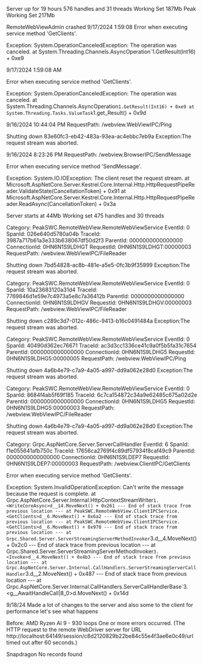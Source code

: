 ﻿Server up for 19 hours 576 handles and 31 threads Working Set 187Mb Peak Working Set 217Mb


RemoteWebViewAdmin crashed
9/17/2024 1:59:08
Error when executing service method 'GetClients'.

Exception: 
System.OperationCanceledException: The operation was canceled.
   at System.Threading.Channels.AsyncOperation`1.GetResult(Int16) + 0xe9

9/17/2024 1:59:08 AM

Error when executing service method 'GetClients'.

Exception: 
System.OperationCanceledException: The operation was canceled.
at System.Threading.Channels.AsyncOperation`1.GetResult(Int16) + 0xe9
   at System.Threading.Tasks.ValueTask`1.get_Result() + 0x9d


9/16/2024 10:44:04 PM
RequestPath: /webview.WebViewIPC/Ping

Shutting down 83e60fc3-eb42-483a-93ea-ac4ebbc7eb9a Exception:The request stream was aborted.

9/16/2024 8:23:26 PM
RequestPath: /webview.BrowserIPC/SendMessage

Error when executing service method 'SendMessage'.

Exception: 
System.IO.IOException: The client reset the request stream.
   at Microsoft.AspNetCore.Server.Kestrel.Core.Internal.Http.HttpRequestPipeReader.ValidateState(CancellationToken) + 0x91
   at Microsoft.AspNetCore.Server.Kestrel.Core.Internal.Http.HttpRequestPipeReader.ReadAsync(CancellationToken) + 0x3a


Server starts at 44Mb Working set 475 handles and 30 threads

Category: PeakSWC.RemoteWebView.RemoteWebViewService
EventId: 0
SpanId: 026e640d5780a04b
TraceId: 3987a717b61a3e333b638067df50d2f3
ParentId: 0000000000000000
ConnectionId: 0HN6N1S9LDHGT
RequestId: 0HN6N1S9LDHGT:00000003
RequestPath: /webview.WebViewIPC/FileReader

Shutting down 7bd54828-ac8b-481e-a5e5-0fc3b9f35999 Exception:The request stream was aborted.

Category: PeakSWC.RemoteWebView.RemoteWebViewService
EventId: 0
SpanId: 10a23683120a31d4
TraceId: 7769846d1e59e7c4973a5e8c7a36412b
ParentId: 0000000000000000
ConnectionId: 0HN6N1S9LDHGV
RequestId: 0HN6N1S9LDHGV:00000003
RequestPath: /webview.WebViewIPC/FileReader

Shutting down c289c3d7-012c-486c-9413-b16c0491484a Exception:The request stream was aborted.

Category: PeakSWC.RemoteWebView.RemoteWebViewService
EventId: 0
SpanId: 40490d362ec76671
TraceId: ac3d3cc1336ce41c9a0f5b5fa31c7654
ParentId: 0000000000000000
ConnectionId: 0HN6N1S9LDHG5
RequestId: 0HN6N1S9LDHG5:00000005
RequestPath: /webview.WebViewIPC/Ping

Shutting down 4a6b4e79-c7a9-4a05-a997-dd9a062e28d0 Exception:The request stream was aborted.

Category: PeakSWC.RemoteWebView.RemoteWebViewService
EventId: 0
SpanId: 8684f4ab5f69f185
TraceId: 6c7ca154872c34a9e62485c675a02d2e
ParentId: 0000000000000000
ConnectionId: 0HN6N1S9LDHG5
RequestId: 0HN6N1S9LDHG5:00000003
RequestPath: /webview.WebViewIPC/FileReader

Shutting down 4a6b4e79-c7a9-4a05-a997-dd9a062e28d0 Exception:The request stream was aborted.


Category: Grpc.AspNetCore.Server.ServerCallHandler
EventId: 6
SpanId: f1e055641afb750c
TraceId: 17656ca2769f4c89df57934f8caf49c9
ParentId: 0000000000000000
ConnectionId: 0HN6N1S9LDEP7
RequestId: 0HN6N1S9LDEP7:00000003
RequestPath: /webview.ClientIPC/GetClients

Error when executing service method 'GetClients'.

Exception: 
System.InvalidOperationException: Can't write the message because the request is complete.
   at Grpc.AspNetCore.Server.Internal.HttpContextStreamWriter`1.<WriteCoreAsync>d__14.MoveNext() + 0x261
--- End of stack trace from previous location ---
   at PeakSWC.RemoteWebView.ClientIPCService.<GetClients>d__6.MoveNext() + 0x6a2
--- End of stack trace from previous location ---
   at PeakSWC.RemoteWebView.ClientIPCService.<GetClients>d__6.MoveNext() + 0x970
--- End of stack trace from previous location ---
   at Grpc.Shared.Server.ServerStreamingServerMethodInvoker`3.<Invoke>d__4.MoveNext() + 0x2c0
--- End of stack trace from previous location ---
   at Grpc.Shared.Server.ServerStreamingServerMethodInvoker`3.<Invoke>d__4.MoveNext() + 0x4b3
--- End of stack trace from previous location ---
   at Grpc.AspNetCore.Server.Internal.CallHandlers.ServerStreamingServerCallHandler`3.<HandleCallAsyncCore>d__2.MoveNext() + 0x487
--- End of stack trace from previous location ---
   at Grpc.AspNetCore.Server.Internal.CallHandlers.ServerCallHandlerBase`3.<<HandleCallAsync>g__AwaitHandleCall|8_0>d.MoveNext() + 0x14d


   9/18/24 Made a lot of changes to the server and also some to the client for performance
   let's see what happens

   Before:
   AMD Ryzen AI 9 - 930 loops
   One or more errors occurred. (The HTTP request to the remote WebDriver server for URL http://localhost:64149/session/c8d2120829b22be84c55e4f3ae6e0c49/url timed out after 60 seconds.)

   Snapdragon
   No records found


